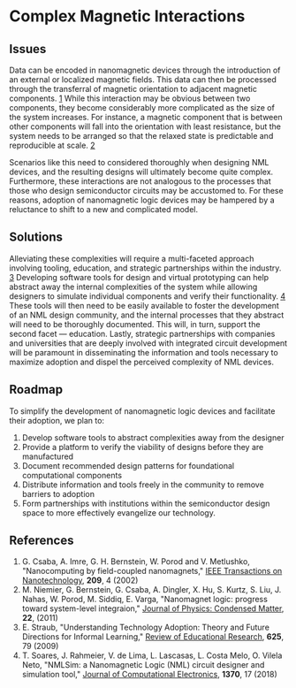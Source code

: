 # Complex Magnetic Interactions

## Issues

Data can be encoded in nanomagnetic devices through the introduction of an external or localized magnetic fields. This data can then be processed through the transferral of magnetic orientation to adjacent magnetic components. [1][1] While this interaction may be obvious between two components, they become considerably more complicated as the size of the system increases. For instance, a magnetic component that is between other components will fall into the orientation with least resistance, but the system needs to be arranged so that the relaxed state is predictable and reproducible at scale. [2][2]

Scenarios like this need to considered thoroughly when designing NML devices, and the resulting designs will ultimately become quite complex. Furthermore, these interactions are not analogous to the processes that those who design semiconductor circuits may be accustomed to. For these reasons, adoption of nanomagnetic logic devices may be hampered by a reluctance to shift to a new and complicated model.

## Solutions

Alleviating these complexities will require a multi-faceted approach involving tooling, education, and strategic partnerships within the industry. [3][3] Developing software tools for design and virtual prototyping can help abstract away the internal complexities of the system while allowing designers to simulate individual components and verify their functionality. [4][4] These tools will then need to be easily available to foster the development of an NML design community, and the internal processes that they abstract will need to be thoroughly documented. This will, in turn, support the second facet — education. Lastly, strategic partnerships with companies and universities that are deeply involved with integrated circuit development will be paramount in disseminating the information and tools necessary to maximize adoption and dispel the perceived complexity of NML devices.

## Roadmap

To simplify the development of nanomagnetic logic devices and facilitate their adoption, we plan to:

1. Develop software tools to abstract complexities away from the designer
2. Provide a platform to verify the viability of designs before they are manufactured
3. Document recommended design patterns for foundational computational components
4. Distribute information and tools freely in the community to remove barriers to adoption
5. Form partnerships with institutions within the semiconductor design space to more effectively evangelize our technology.

## References

1. G. Csaba, A. Imre, G. H. Bernstein, W. Porod and V. Metlushko, "Nanocomputing by field-coupled nanomagnets," [IEEE Transactions on Nanotechnology][1], **209**, 4 (2002)
2. M. Niemier, G. Bernstein, G. Csaba, A. Dingler, X. Hu, S. Kurtz, S. Liu, J. Nahas, W. Porod, M. Siddiq, E. Varga, "Nanomagnet logic: progress toward system-level integraion," [Journal of Physics: Condensed Matter][2], **22**, (2011)
3. E. Straub, "Understanding Technology Adoption: Theory and Future Directions for Informal Learning," [Review of Educational Research][4], **625**, 79 (2009)
4. T. Soares, J. Rahmeier, V. de Lima, L. Lascasas, L. Costa Melo, O. Vilela Neto, "NMLSim: a Nanomagnetic Logic (NML) circuit designer and simulation tool," [Journal of Computational Electronics][4], **1370**, 17 (2018)

[1]: nanomagnet-coupling.pdf
[2]: system-level-integration.pdf
[3]: technology-adoption.pdf
[4]: nmlsim.pdf
